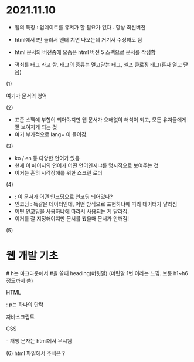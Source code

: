 # 2021.11.10

- 웹의 특징 : 업데이트를 유저가 할 필요가 없다 . 항상 최신버전
- html에서 !만 눌러서 엔터 치면 나오는데 거기서 수정해도 됨

- html 문서의 버전중에 요즘은 html 버전 5 스펙으로 문서를 작성함 

- 꺽쇠를 태그 라고 함. 태그의 종류는 열고닫는 태그, 셀프 클로징 태그(혼자 열고 닫음)

(1)
<html>
여기가 문서의 영역
</html>

(2)
- 표준 스펙에 부합이 되어야지만 웹 문서가 오해없이 해석이 되고, 모든 유저들에게 잘 보여지게 되는 것
- 여기 부가적으로 lang= 이 들어감. 

(3)
- <html lang="ko"> ko / en 등 다양한 언어가 있음
- 현재 이 페이지의 언어가 어떤 언어인지냐를 명시적으로 보여주는 것
- 이거는 흔히 시각장애를 위한 스크린 로더 

(4)
- <meta charset = "utf-8"/> : 이 문서가 어떤 인코딩으로 인코딩 되어있나?
- 인코딩 : 똑같은 데이터인데, 어떤 방식으로 표현하냐에 따라 데이터가 달라짐
- 어떤 인코딩을 사용하냐에 따라서 사용되는 게 달라짐.
- 이거를 잘 지정해야지만 문서를 봤을때 문서가 안깨짐! 

(5)
<body>
    <h1>웹 개발 기초</h1> # h는 마크다운에서 #을 쓸때 heading(머릿말)
    (머릿말 1번 이라는 느낌. 보통 h1~h6정도까지 씀)
    <p> HTML</p> : p는 하나의 단락
    <p>자바스크립트</p>
    <p>CSS</p>
    
</body>
- 개행 문자는 html에서 무시됨

(6) 
html 파일에서 주석은 ?
 <!-- 이렇게 하면 돼 ! -->
